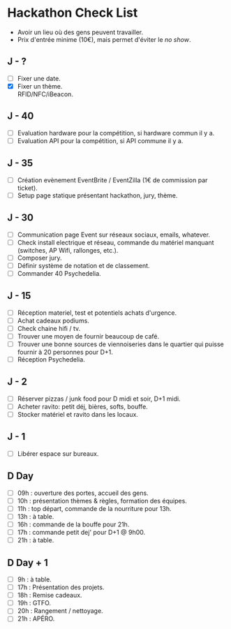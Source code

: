 Hackathon Check List
====================
* Avoir un lieu où des gens peuvent travailler.
* Prix d'entrée minime (10€), mais permet d'éviter le *no show*.

J - ?
-----
- [ ] Fixer une date.
- [x] Fixer un thème.  
  RFID/NFC/iBeacon.

J - 40
------
- [ ] Evaluation hardware pour la compétition, si hardware commun il y a.
- [ ] Evaluation API pour la compétition, si API commune il y a.

J - 35
------
- [ ] Création evènement EventBrite / EventZilla (1€ de commission par ticket).
- [ ] Setup page statique présentant hackathon, jury, thème.

J - 30
------
- [ ] Communication page Event sur réseaux sociaux, emails, whatever.
- [ ] Check install electrique et réseau, commande du matériel manquant
  (switches, AP Wifi, rallonges, etc.).
- [ ] Composer jury.
- [ ] Définir système de notation et de classement.
- [ ] Commander 40 Psychedelia.

J - 15
------
- [ ] Réception materiel, test et potentiels achats d'urgence.
- [ ] Achat cadeaux podiums.
- [ ] Check chaine hifi / tv.
- [ ] Trouver une moyen de fournir beaucoup de café.
- [ ] Trouver une bonne sources de viennoiseries dans le quartier qui puisse
  fournir à 20 personnes pour D+1.
- [ ] Réception Psychedelia.

J - 2
-----
- [ ] Réserver pizzas / junk food pour D midi et soir, D+1 midi.
- [ ] Acheter ravito: petit déj, bières, softs, bouffe.
- [ ] Stocker matériel et ravito dans les locaux.

J - 1
-----
- [ ] Libérer espace sur bureaux.

D Day
-----
- [ ] 09h : ouverture des portes, accueil des gens.
- [ ] 10h : présentation thèmes & règles, formation des équipes.
- [ ] 11h : top départ, commande de la nourriture pour 13h.
- [ ] 13h : à table.
- [ ] 16h : commande de la bouffe pour 21h.
- [ ] 17h : commande petit dej' pour D+1 @ 9h00.
- [ ] 21h : à table.

D Day + 1
---------
- [ ] 9h : à table.
- [ ] 17h : Présentation des projets.
- [ ] 18h : Remise cadeaux.
- [ ] 19h : GTFO.
- [ ] 20h : Rangement / nettoyage.
- [ ] 21h : APÉRO.
